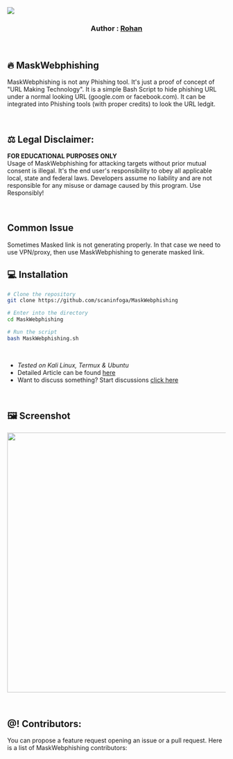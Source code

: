  
  </a>
  <a href = "https://instagram/rohan_nahak.h.r">
      <img src = "itter.com/Rohan_nahak_" />
  </a>
</p>

<!-- Author -->
<p align = "center">
     <h3 align = "center"> Author : <a href = "https://github.com/scaninfogaa"> Rohan </a> </h3>
</p>

<br />

## 🔥 MaskWebphishing
MaskWebphishing is not any Phishing tool. It's just a proof of concept of "URL Making Technology". It is a simple Bash Script to hide phishing URL under a normal looking URL (google.com or facebook.com). It can be integrated into Phishing tools (with proper credits) to look the URL ledgit.

<br />

## ⚖️ Legal Disclaimer:
**FOR EDUCATIONAL PURPOSES ONLY** <br />
Usage of MaskWebphishing for attacking targets without prior mutual consent is illegal. It's the end user's responsibility to obey all applicable local, state and federal laws. Developers assume no liability and are not responsible for any misuse or damage caused by this program. Use Responsibly!

<br />

## Common Issue
Sometimes Masked link is not generating properly. In that case we need to use VPN/proxy, then use MaskWebphishing to generate masked link.

## 💻 Installation 

```bash
# Clone the repository 
git clone https://github.com/scaninfoga/MaskWebphishing

# Enter into the directory
cd MaskWebphishing

# Run the script
bash MaskWebphishing.sh
```

<br />

- *Tested on Kali Linux, Termux & Ubuntu* <br />
- Detailed Article can be found [here](https://www.instagram.com/rohan_nahak.h.r/)
- Want to discuss something? Start discussions [click here](https://www.scaninfoga.in )

<br />

## 🖼️ Screenshot
<p align="">
	<img src="https://i.imgur.com/1JsWv4I.png" width="600px">
</p>

<br />

## @! Contributors:
You can propose a feature request opening an issue or a pull request.
Here is a list of MaskWebphishing contributors:

